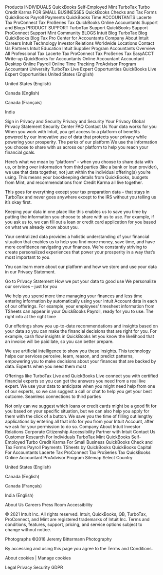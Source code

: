 Products
INDIVIDUALS
QuickBooks Self-Employed
Mint
TurboTax
Turbo
Credit Karma
FOR SMALL BUSINESSES
QuickBooks
Checks and Tax Forms
QuickBooks Payroll
Payments
QuickBooks Time
ACCOUNTANTS
Lacerte Tax
ProConnect Tax
ProSeries Tax
QuickBooks Online Accountants
Support and Blogs
PRODUCT SUPPORT
TurboTax Support
QuickBooks Support
ProConnect Support
Mint Community
BLOGS
Intuit Blog
TurboTax Blog
QuickBooks Blog
Tax Pro Center for Accountants
Company
About Intuit
Careers
Intuit Technology
Investor Relations
Worldwide Locations
Contact Us
Partners
Intuit Education
Intuit Supplier Program
Accountants
Overview
All Professional Tax
Lacerte Tax
ProConnect Tax
ProSeries Tax
EasyACCT Write-up
QuickBooks for Accountants
Online Accountant
Accountant Desktop
Online Payroll
Online Time Tracking
ProAdvisor Program
Accountant University
TurboTax Live Expert Opportunities
QuickBooks Live Expert Opportunities
 United States (English)

 United States (English)

 Canada (English)

 Canada (Français)

 India

Sign in 
Privacy and Security
Privacy and Security
Your Privacy
Global Privacy Statement
Security Center
FAQ
Contact Us
Your data works for you
When you work with Intuit, you get access to a platform of benefits powered by our innovative use of data that protects your privacy while powering your prosperity.
The perks of our platform
We use the information you choose to share with us across our platform to help you reach your financial goals.

Here’s what we mean by “platform” – when you choose to share data with us, or bring over information from third parties (like a bank or loan provider), we use that data together, not just within the individual offering(s) you’re using. This means your bookkeeping details from QuickBooks, budgets from Mint, and recommendations from Credit Karma all live together.

This goes for everything except your tax preparation data – that stays in TurboTax and never goes anywhere except to the IRS without you telling us it’s okay first.

Keeping your data in one place like this enables us to save you time by putting the information you choose to share with us to use. For example, if you ask us to, we can fill out a loan or credit card application for you based on what we already know about you.

Your centralized data provides a holistic understanding of your financial situation that enables us to help you find more money, save time, and have more confidence navigating your finances. We’re constantly striving to create personalized experiences that power your prosperity in a way that’s most important to you.

You can learn more about our platform and how we store and use your data in our Privacy Statement.

Go to Privacy Statement
How we put your data to good use
We personalize our services – just for you

We help you spend more time managing your finances and less time entering information by automatically using your Intuit Account data in each of our offerings. For example, your employees’ timesheet information from TSheets can appear in your QuickBooks Payroll, ready for you to use.
The right info at the right time

Our offerings show you up-to-date recommendations and insights based on your data so you can make the financial decisions that are right for you. For example, cash flow insights in QuickBooks let you know the likelihood that an invoice will be paid late, so you can better prepare.

We use artificial intelligence to show you these insights. This technology helps our services perceive, learn, reason, and predict patterns, empowering you to make decisions about your finances that are backed by data.
Experts when you need them most

Offerings like TurboTax Live and QuickBooks Live connect you with certified financial experts so you can get the answers you need from a real live expert. We use your data to anticipate when you might need help from one of our experts, so we can suggest a call or chat to help you get your best outcome.
Seamless connections to third parties

Not only can we suggest which loans or credit cards might be a good fit for you based on your specific situation, but we can also help you apply for them with the click of a button. We save you the time of filling out lengthy applications by entering all that info for you from your Intuit Account, after we ask for your permission to do so.
Company
About Intuit
Investor Relations
Corporate Citizenship
Accessibility
Partner with Intuit
Contact Us
Customer Research
For Individuals
TurboTax
Mint
QuickBooks Self-Employed
Turbo
Credit Karma
For Small Business
QuickBooks
Check and Tax Forms
Payroll
Payments
TSheets by QuickBooks
QuickBooks Capital
For Accountants
Lacerte Tax
ProConnect Tax
ProSeries Tax
QuickBooks Online Accountant
ProAdvisor Program
Sitemap
 Select Country

 United States (English)

Canada (English)

Canada (Français)

India (English)

 
 
 
About Us
Careers
Press Room
Accessibility

© 2021 Intuit Inc. All rights reserved. Intuit, QuickBooks, QB, TurboTax, ProConnect, and Mint are registered trademarks of Intuit Inc. Terms and conditions, features, support, pricing, and service options subject to change without notice.


Photographs ©2018 Jeremy Bittermann Photography

By accessing and using this page you agree to the Terms and Conditions.

About cookies | Manage cookies

Legal
Privacy
Security
GDPR